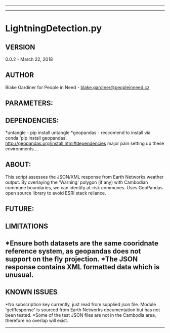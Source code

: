 --------------------------------------------------------------------------------------------
--------------------------------------------------------------------------------------------
# LightningDetection.py
## VERSION
0.0.2 - March 22, 2018
## AUTHOR
Blake Gardiner for People in Need  - blake.gardiner@peopleinneed.cz

## PARAMETERS: 
## DEPENDENCIES:
*untangle - pip install untangle
*geopandas - reccomend to install via conda 'pip install geopandas'.
   http://geopandas.org/install.html#dependencies major pain setting up these environments....
## ABOUT:        
This script assesses the JSON/XML response from Earth Networks
                weather output. By overlaying the 'Warning' polygon (if any) with
                Cambodian commune boundaries, we can identify at-risk communes.
               Uses GeoPandas open source library to avoid ESRI stack reliance.
## FUTURE:       
## LIMITATIONS
*Ensure both datasets are the same cooridnate reference system, as geopandas does not support on the fly projection.
*The JSON response contains XML formatted data which is unusual.
--------------------------------------------------------------------------------------------
## KNOWN ISSUES
*No subscription key currently, just read from supplied json file. Module 'getResponse' is sourced from Earth Networks documentation but has not been tested.
*Some of the test JSON files are not in the Cambodia area, therefore no overlap will exist.

--------------------------------------------------------------------------------------------